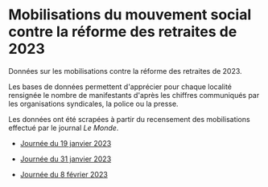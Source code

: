 # Mobilisations du mouvement social contre la réforme des retraites de 2023

Données sur les mobilisations contre la réforme des retraites de 2023.

Les bases de données permettent d'apprécier pour chaque localité rensignée le nombre de manifestants d'après les chiffres communiqués par les organisations syndicales, la police ou la presse.

Les données ont été scrapées à partir du recensement des mobilisations effectué par le journal *Le Monde*.

-   [Journée du 19 janvier 2023](https://www.lemonde.fr/les-decodeurs/article/2023/01/19/reforme-des-retraites-la-carte-de-france-des-manifestations_6158485_4355770.html)

-   [Journée du 31 janvier 2023](https://www.lemonde.fr/les-decodeurs/article/2023/01/31/reforme-des-retraites-la-carte-des-manifestations-du-31-janvier-en-france_6159964_4355770.html)

-	[Journée du 8 février 2023](https://www.lemonde.fr/les-decodeurs/article/2023/02/07/la-carte-des-manifestations-du-7-fevrier-contre-la-reforme-des-retraites_6160842_4355770.html)